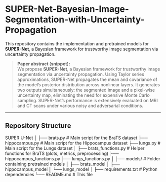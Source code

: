 # SUPER-Net-Bayesian-Image-Segmentation-with-Uncertainty-Propagation


This repository contains the implementation and pretrained models for **SUPER-Net**, a Bayesian framework for trustworthy image segmentation via uncertainty propagation.  

> **Paper abstract (snippet):**  
> We propose **SUPER-Net**, a Bayesian framework for trustworthy image segmentation via uncertainty propagation. Using Taylor series approximations, SUPER-Net propagates the mean and covariance of the model’s posterior distribution across nonlinear layers. It generates two outputs simultaneously: the segmented image and a pixel-wise uncertainty map, eliminating the need for expensive Monte Carlo sampling. SUPER-Net’s performance is extensively evaluated on MRI and CT scans under various noisy and adversarial conditions.

---

## Repository Structure

SUPER U-Net
│
├── brats.py # Main script for the BraTS dataset
├── hippocampus.py # Main script for the Hippocampus dataset
├── lungs.py # Main script for the Lungs dataset
│
├── brats_functions.py # Helper functions for BraTS (plots, metrics, preprocessing)
├── hippocampus_functions.py
├── lungs_functions.py
│
├── models/ # Folder containing pretrained models
│ ├── brats_model
│ ├── hippocampus_model
│ └── lungs_model
│
├── requirements.txt # Python dependencies
└── README.md # This file
